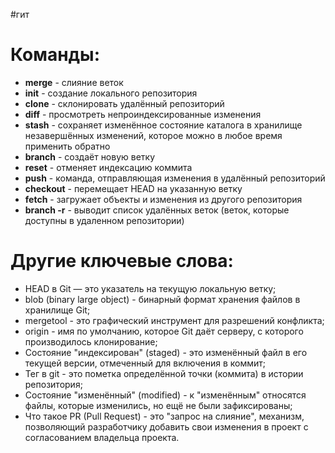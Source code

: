 #гит 
# Команды:
- **merge** - слияние веток
- **init** - создание локального репозитория
- **clone** - склонировать удалённый репозиторий
- **diff** - просмотреть непроиндексированные изменения
- **stash** - сохраняет изменённое состояние каталога в хранилище незавершённых изменений, которое можно в любое время применить обратно
- **branch** - создаёт новую ветку
- **reset** - отменяет индексацию коммита
- **push** - команда, отправляющая изменения в удалённый репозиторий
- **checkout** - перемещает HEAD на указанную ветку
- **fetch** - загружает объекты и изменения из другого репозитория
- **branch -r** - выводит список удалённых веток (веток, которые доступны в удаленном репозитории)
# Другие ключевые слова:
- HEAD в Git — это указатель на текущую локальную ветку;
- blob (binary large object) - бинарный формат хранения файлов в хранилище Git;
- mergetool - это графический инструмент для разрешений конфликта;
- origin - имя по умолчанию, которое Git даёт серверу, с которого производилось клонирование;
- Состояние "индексирован" (staged) - это изменённый файл в его текущей версии, отмеченный для включения в коммит;
- Тег в git - это пометка определённой точки (коммита) в истории репозитория;
- Состояние "изменённый" (modified) - к "изменённым" относятся файлы, которые изменились, но ещё не были зафиксированы;
- Что такое PR (Pull Request) - это "запрос на слияние", механизм, позволяющий разработчику добавить свои изменения в проект с согласованием владельца проекта.